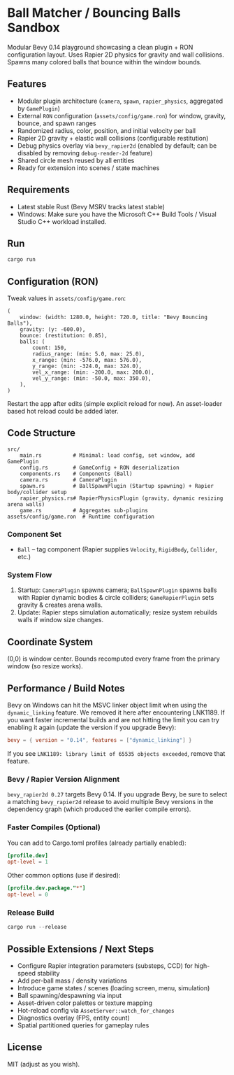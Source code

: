 # Ball Matcher / Bouncing Balls Sandbox

Modular Bevy 0.14 playground showcasing a clean plugin + RON configuration layout. Uses Rapier 2D physics for gravity and wall collisions. Spawns many colored balls that bounce within the window bounds.

## Features
- Modular plugin architecture (`camera`, `spawn`, `rapier_physics`, aggregated by `GamePlugin`)
- External `RON` configuration (`assets/config/game.ron`) for window, gravity, bounce, and spawn ranges
- Randomized radius, color, position, and initial velocity per ball
- Rapier 2D gravity + elastic wall collisions (configurable restitution)
- Debug physics overlay via `bevy_rapier2d` (enabled by default; can be disabled by removing `debug-render-2d` feature)
- Shared circle mesh reused by all entities
- Ready for extension into scenes / state machines

## Requirements
- Latest stable Rust (Bevy MSRV tracks latest stable)  
- Windows: Make sure you have the Microsoft C++ Build Tools / Visual Studio C++ workload installed.

## Run
```powershell
cargo run
```

## Configuration (RON)
Tweak values in `assets/config/game.ron`:
```ron
(
	window: (width: 1280.0, height: 720.0, title: "Bevy Bouncing Balls"),
	gravity: (y: -600.0),
	bounce: (restitution: 0.85),
	balls: (
		count: 150,
		radius_range: (min: 5.0, max: 25.0),
		x_range: (min: -576.0, max: 576.0),
		y_range: (min: -324.0, max: 324.0),
		vel_x_range: (min: -200.0, max: 200.0),
		vel_y_range: (min: -50.0, max: 350.0),
	),
)
```
Restart the app after edits (simple explicit reload for now). An asset-loader based hot reload could be added later.

## Code Structure
```
src/
	main.rs          # Minimal: load config, set window, add GamePlugin
	config.rs        # GameConfig + RON deserialization
	components.rs    # Components (Ball)
	camera.rs        # CameraPlugin
	spawn.rs         # BallSpawnPlugin (Startup spawning) + Rapier body/collider setup
	rapier_physics.rs# RapierPhysicsPlugin (gravity, dynamic resizing arena walls)
	game.rs          # Aggregates sub-plugins
assets/config/game.ron  # Runtime configuration
```

### Component Set
- `Ball` – tag component (Rapier supplies `Velocity`, `RigidBody`, `Collider`, etc.)

### System Flow
1. Startup: `CameraPlugin` spawns camera; `BallSpawnPlugin` spawns balls with Rapier dynamic bodies & circle colliders; `GameRapierPlugin` sets gravity & creates arena walls.
2. Update: Rapier steps simulation automatically; resize system rebuilds walls if window size changes.

## Coordinate System
(0,0) is window center. Bounds recomputed every frame from the primary window (so resize works).

## Performance / Build Notes
Bevy on Windows can hit the MSVC linker object limit when using the `dynamic_linking` feature. We removed it here after encountering LNK1189. If you want faster incremental builds and are not hitting the limit you can try enabling it again (update the version if you upgrade Bevy):
```toml
bevy = { version = "0.14", features = ["dynamic_linking"] }
```
If you see `LNK1189: library limit of 65535 objects exceeded`, remove that feature.

### Bevy / Rapier Version Alignment
`bevy_rapier2d 0.27` targets Bevy 0.14. If you upgrade Bevy, be sure to select a matching `bevy_rapier2d` release to avoid multiple Bevy versions in the dependency graph (which produced the earlier compile errors).

### Faster Compiles (Optional)
You can add to Cargo.toml profiles (already partially enabled):
```toml
[profile.dev]
opt-level = 1
```
Other common options (use if desired):
```toml
[profile.dev.package."*"]
opt-level = 0
```

### Release Build
```powershell
cargo run --release
```

## Possible Extensions / Next Steps
- Configure Rapier integration parameters (substeps, CCD) for high-speed stability
- Add per-ball mass / density variations
- Introduce game states / scenes (loading screen, menu, simulation)
- Ball spawning/despawning via input
- Asset-driven color palettes or texture mapping
- Hot-reload config via `AssetServer::watch_for_changes`
- Diagnostics overlay (FPS, entity count)
- Spatial partitioned queries for gameplay rules

## License
MIT (adjust as you wish).
